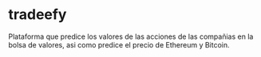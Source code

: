# tradeefy

Plataforma que predice los valores de las acciones de las compañias en la bolsa de valores, asi como predice el precio de Ethereum y Bitcoin.
